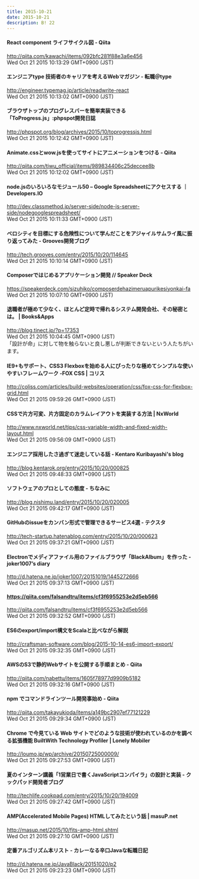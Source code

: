 ```yaml
---
title: 2015-10-21
date: 2015-10-21
description: B! 22
---
```


#### React component ライフサイクル図 - Qiita
http://qiita.com/kawachi/items/092bfc281f88e3a6e456<br>
Wed Oct 21 2015 10:13:29 GMT+0900 (JST)<br>


#### エンジニアtype 技術者のキャリアを考えるWebマガジン - 転職＠type
http://engineer.typemag.jp/article/readwrite-react<br>
Wed Oct 21 2015 10:13:02 GMT+0900 (JST)<br>


#### ブラウザトップのプログレスバーを簡単実装できる「ToProgress.js」:phpspot開発日誌
http://phpspot.org/blog/archives/2015/10/toprogressjs.html<br>
Wed Oct 21 2015 10:12:42 GMT+0900 (JST)<br>


#### Animate.cssとwow.jsを使ってサイトにアニメーションをつける - Qiita
http://qiita.com/tiwu_official/items/989834406c25deccee8b<br>
Wed Oct 21 2015 10:12:02 GMT+0900 (JST)<br>


#### node.jsのいろいろなモジュール50 – Google Spreadsheetにアクセスする ｜ Developers.IO
http://dev.classmethod.jp/server-side/node-js-server-side/nodegooglespreadsheet/<br>
Wed Oct 21 2015 10:11:33 GMT+0900 (JST)<br>


#### ベロシティを目標にする危険性について学んだことをアジャイルサムライ風に振り返ってみた - Grooves開発ブログ
http://tech.grooves.com/entry/2015/10/20/114645<br>
Wed Oct 21 2015 10:10:14 GMT+0900 (JST)<br>


#### Composerではじめるアプリケーション開発 // Speaker Deck
https://speakerdeck.com/sizuhiko/composerdehazimeruapurikesiyonkai-fa<br>
Wed Oct 21 2015 10:07:10 GMT+0900 (JST)<br>


#### 退職者が極めて少なく、ほとんど定時で帰れるシステム開発会社、その秘密とは。 | Books&Apps
http://blog.tinect.jp/?p=17353<br>
Wed Oct 21 2015 10:04:45 GMT+0900 (JST)<br>
「設計が命」に対して物を触らないと良し悪しが判断できないという人たちがいます。


####   IE9+もサポート、CSS3 Flexboxを始める人にぴったりな極めてシンプルな使いやすいフレームワーク -FOX CSS | コリス
http://coliss.com/articles/build-websites/operation/css/fox-css-for-flexbox-grid.html<br>
Wed Oct 21 2015 09:59:26 GMT+0900 (JST)<br>


#### CSSで片方可変、片方固定のカラムレイアウトを実装する方法 | NxWorld
http://www.nxworld.net/tips/css-variable-width-and-fixed-width-layout.html<br>
Wed Oct 21 2015 09:56:09 GMT+0900 (JST)<br>


#### エンジニア採用したさ過ぎて迷走している話 - Kentaro Kuribayashi's blog
http://blog.kentarok.org/entry/2015/10/20/000825<br>
Wed Oct 21 2015 09:48:33 GMT+0900 (JST)<br>


#### ソフトウェアのプロとしての態度 - ちなみに
http://blog.nishimu.land/entry/2015/10/20/020005<br>
Wed Oct 21 2015 09:42:17 GMT+0900 (JST)<br>


#### GitHubのissueをカンバン形式で管理できるサービス4選 - テクスタ
http://tech-startup.hatenablog.com/entry/2015/10/20/000623<br>
Wed Oct 21 2015 09:37:21 GMT+0900 (JST)<br>


#### Electronでメディアファイル用のファイルブラウザ「BlackAlbum」を作った - joker1007’s diary
http://d.hatena.ne.jp/joker1007/20151019/1445272666<br>
Wed Oct 21 2015 09:37:13 GMT+0900 (JST)<br>


#### https://qiita.com/falsandtru/items/cf3f6955253e2d5eb566
http://qiita.com/falsandtru/items/cf3f6955253e2d5eb566<br>
Wed Oct 21 2015 09:32:52 GMT+0900 (JST)<br>


#### ES6のexport/import構文をScalaと比べながら解説
http://craftsman-software.com/blog/2015-10-14-es6-import-export/<br>
Wed Oct 21 2015 09:32:35 GMT+0900 (JST)<br>


#### AWSのS3で静的Webサイトを公開する手順まとめ - Qiita
http://qiita.com/nabettu/items/1605f78977d9909b5182<br>
Wed Oct 21 2015 09:32:16 GMT+0900 (JST)<br>


#### npm でコマンドラインツール開発事始め - Qiita
http://qiita.com/takayukioda/items/a149bc2907ef77121229<br>
Wed Oct 21 2015 09:29:34 GMT+0900 (JST)<br>


#### Chrome で今見ている Web サイトでどのような技術が使われているのかを調べる拡張機能  BuiltWith Technology Profiler  |  Lonely Mobiler
http://loumo.jp/wp/archive/20150725000009/<br>
Wed Oct 21 2015 09:27:53 GMT+0900 (JST)<br>


#### 夏のインターン講義「1営業日で書くJavaScriptコンパイラ」の設計と実装 - クックパッド開発者ブログ
http://techlife.cookpad.com/entry/2015/10/20/194009<br>
Wed Oct 21 2015 09:27:42 GMT+0900 (JST)<br>


#### AMP(Accelerated Mobile Pages) HTMLしてみたという話 | masuP.net
http://masup.net/2015/10/fits-amp-html.shtml<br>
Wed Oct 21 2015 09:27:10 GMT+0900 (JST)<br>


#### 定番アルゴリズム本リスト - カレーなる辛口Javaな転職日記
http://d.hatena.ne.jp/JavaBlack/20151020/p2<br>
Wed Oct 21 2015 09:23:23 GMT+0900 (JST)<br>


